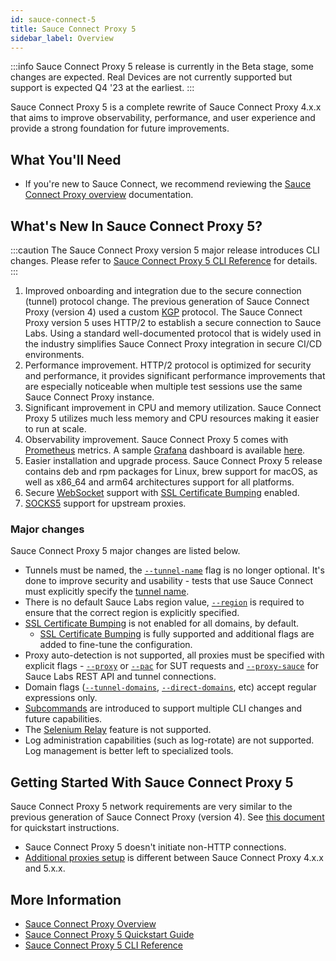 ```yaml
---
id: sauce-connect-5
title: Sauce Connect Proxy 5
sidebar_label: Overview
---
```


:::info
Sauce Connect Proxy 5 release is currently in the Beta stage, some changes are expected. Real Devices are not currently supported but support is expected Q4 '23 at the earliest.
:::

Sauce Connect Proxy 5 is a complete rewrite of Sauce Connect Proxy 4.x.x that aims to improve observability, performance, and user experience and provide a strong foundation for future improvements.

## What You'll Need

- If you're new to Sauce Connect, we recommend reviewing the [Sauce Connect Proxy overview](/secure-connections/sauce-connect) documentation.

## What's New In Sauce Connect Proxy 5?

:::caution
The Sauce Connect Proxy version 5 major release introduces CLI changes. Please refer to [Sauce Connect Proxy 5 CLI Reference](/dev/cli/sauce-connect-5/run/) for details.
:::

1. Improved onboarding and integration due to the secure connection (tunnel) protocol change.
   The previous generation of Sauce Connect Proxy (version 4) used a custom [KGP](/secure-connections/sauce-connect/advanced/kgp/) protocol. The Sauce Connect Proxy version 5 uses HTTP/2 to establish a secure connection to Sauce Labs.
   Using a standard well-documented protocol that is widely used in the industry simplifies Sauce Connect Proxy integration in secure CI/CD environments.
2. Performance improvement.
   HTTP/2 protocol is optimized for security and performance, it provides significant performance improvements that are especially noticeable when multiple test sessions use the same Sauce Connect Proxy instance.
3. Significant improvement in CPU and memory utilization.
   Sauce Connect Proxy 5 utilizes much less memory and CPU resources making it easier to run at scale.
4. Observability improvement.
   Sauce Connect Proxy 5 comes with [Prometheus](https://prometheus.io/) metrics. A sample [Grafana](http://grafana.org/) dashboard is available [here](https://github.com/saucelabs/sauce-connect-docker/tree/main/examples/docker-compose-prometheus-grafana).
5. Easier installation and upgrade process. Sauce Connect Proxy 5 release contains deb and rpm packages for Linux, brew support for macOS, as well as x86_64 and arm64 architectures support for all platforms.
6. Secure [WebSocket](https://en.wikipedia.org/wiki/WebSocket) support with [SSL Certificate Bumping](/secure-connections/sauce-connect/security-authentication#ssl-certificate-bumping) enabled.
7. [SOCKS5](https://datatracker.ietf.org/doc/html/rfc1928) support for upstream proxies.

### Major changes

Sauce Connect Proxy 5 major changes are listed below.

- Tunnels must be named, the [`--tunnel-name`](/dev/cli/sauce-connect-5/run/#--tunnel-name) flag is no longer optional. It's done to improve security and usability - tests that use Sauce Connect must explicitly specify the [tunnel name](/dev/test-configuration-options/#tunnelname).
- There is no default Sauce Labs region value, [`--region`](/dev/cli/sauce-connect-5/run/#--region) is required to ensure that the correct region is explicitly specified.
- [SSL Certificate Bumping](/secure-connections/sauce-connect/security-authentication#ssl-certificate-bumping) is not enabled for all domains, by default.
  - [SSL Certificate Bumping](/secure-connections/sauce-connect/security-authentication#ssl-certificate-bumping) is fully supported and additional flags are added to fine-tune the configuration.
- Proxy auto-detection is not supported, all proxies must be specified with explicit flags - [`--proxy`](/dev/cli/sauce-connect-5/run/#--proxy) or [`--pac`](/dev/cli/sauce-connect-5/run/#--pac) for SUT requests and [`--proxy-sauce`](/dev/cli/sauce-connect-5/run/#--proxy-sauce) for Sauce Labs REST API and tunnel connections.
- Domain flags ([`--tunnel-domains`](/dev/cli/sauce-connect-5/run/#--tunnel-domains), [`--direct-domains`](/dev/cli/sauce-connect-5/run/#--direct-domains), etc) accept regular expressions only.
- [Subcommands](/dev/cli/sauce-connect-5/) are introduced to support multiple CLI changes and future capabilities.
- The [Selenium Relay](/secure-connections/sauce-connect/proxy-tunnels/#using-the-selenium-relay) feature is not supported.
- Log administration capabilities (such as log-rotate) are not supported. Log management is better left to specialized tools.

## Getting Started With Sauce Connect Proxy 5

Sauce Connect Proxy 5 network requirements are very similar to the previous generation of Sauce Connect Proxy (version 4). See [this document](/secure-connections/sauce-connect-5/quickstart/) for quickstart instructions.

-  Sauce Connect Proxy 5 doesn't initiate non-HTTP connections.
-  [Additional proxies setup](/secure-connections/sauce-connect-5/operation/proxies/) is different between Sauce Connect Proxy 4.x.x and 5.x.x.

## More Information

- [Sauce Connect Proxy Overview](/secure-connections/sauce-connect/)
- [Sauce Connect Proxy 5 Quickstart Guide](/secure-connections/sauce-connect-5/quickstart/)
- [Sauce Connect Proxy 5 CLI Reference](/dev/cli/sauce-connect-5/)
